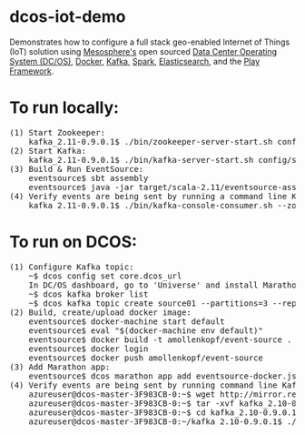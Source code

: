 # dcos-iot-demo
Demonstrates how to configure a full stack geo-enabled Internet of Things (IoT) solution using <a href="https://mesosphere.com/">Mesosphere's</a> open sourced <a href="https://dcos.io/">Data Center Operating System (DC/OS)</a>, <a href="https://www.docker.com/">Docker</a>, <a href="http://kafka.apache.org/">Kafka</a>, <a href="http://spark.apache.org/">Spark</a>, <a href="https://www.elastic.co/products/elasticsearch">Elasticsearch</a>, and the <a href="https://www.playframework.com/">Play Framework</a>.

# To run locally:
<pre>
(1) Start Zookeeper:
    kafka_2.11-0.9.0.1$ ./bin/zookeeper-server-start.sh config/zookeeper.properties
(2) Start Kafka:
    kafka_2.11-0.9.0.1$ ./bin/kafka-server-start.sh config/server.properties
(3) Build & Run EventSource:
    eventsource$ sbt assembly
    eventsource$ java -jar target/scala-2.11/eventsource-assembly-1.0.jar localhost:9092 source01 4 1000 true
(4) Verify events are being sent by running a command line Kafka Consumer utility to listen to the topic:
    kafka_2.11-0.9.0.1$ ./bin/kafka-console-consumer.sh --zookeeper localhost:2181 --topic source01
</pre>

# To run on DCOS:
<pre>
(1) Configure Kafka topic:
    ~$ dcos config set core.dcos_url <your dcos url>
    In DC/OS dashboard, go to 'Universe' and install Marathon and Kafka.
    ~$ dcos kafka broker list
    ~$ dcos kafka topic create source01 --partitions=3 --replication=1
(2) Build, create/upload docker image:
    eventsource$ docker-machine start default
    eventsource$ eval "$(docker-machine env default)"
    eventsource$ docker build -t amollenkopf/event-source .
    eventsource$ docker login
    eventsource$ docker push amollenkopf/event-source
(3) Add Marathon app:
    eventsource$ dcos marathon app add eventsource-docker.json
(4) Verify events are being sent by running command line Kafka Consumer utilities to listen to the topic:
    azureuser@dcos-master-3F983CB-0:~$ wget http://mirror.reverse.net/pub/apache/kafka/0.9.0.1/kafka_2.10-0.9.0.1.tgz
    azureuser@dcos-master-3F983CB-0:~$ tar -xvf kafka_2.10-0.9.0.1.tgz
    azureuser@dcos-master-3F983CB-0:~$ cd kafka_2.10-0.9.0.1
    azureuser@dcos-master-3F983CB-0:~/kafka_2.10-0.9.0.1$ ./bin/kafka-console-consumer.sh --zookeeper master.mesos:2181/kafka --topic source01
</pre>

